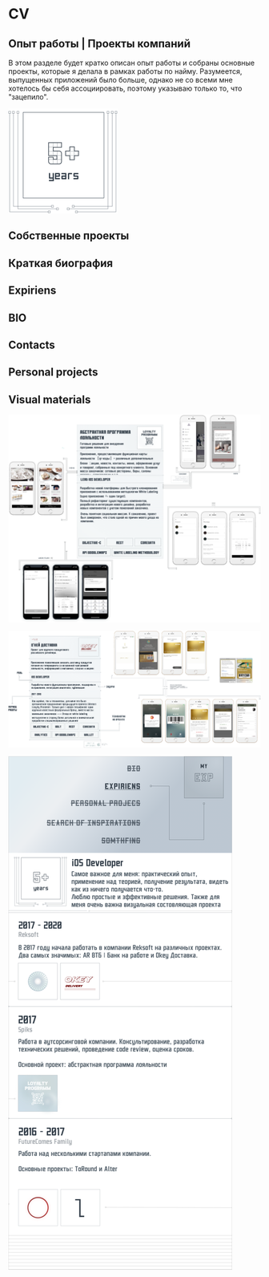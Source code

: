 # CV

## Опыт работы | Проекты компаний
В этом разделе будет кратко описан опыт работы и собраны основные проекты, которые я делала в рамках работы по найму. Разумеется, выпущенных приложений было больше, однако не со всеми мне хотелось бы себя ассоциировать, поэтому указываю только то, что "зацепило". 

![Years](https://github.com/VikRudkovskaya/CV/raw/master/Screens/exp-years.png)

## Собственные проекты

## Краткая биография

## Expiriens

## BIO

## Contacts

## Personal projects

## Visual materials
![ALP](https://github.com/VikRudkovskaya/CV/raw/master/Screens/Exp-AbstractLoyaltyProgramm-v2.png)

![OKEY](https://github.com/VikRudkovskaya/CV/raw/master/Screens/Exp-Okey-v1.png)

![Expiriens](https://github.com/VikRudkovskaya/CV/raw/master/Screens/Exp-Maket-v2.png)


